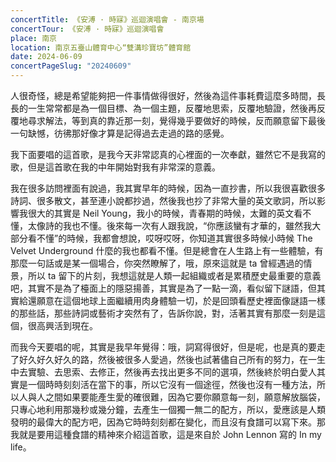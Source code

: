 ```yaml
---
concertTitle: 《安溥 · 時寐》巡迴演唱會 - 南京場
concertTour: 《安溥 · 時寐》巡迴演唱會
place: 南京
location: 南京五臺山體育中心“雙溝珍寶坊”體育館
date: 2024-06-09
concertPageSlug: "20240609"
---
```

人很奇怪，總是希望能夠把一件事情做得很好，然後為這件事耗費這麼多時間，長長的一生常常都是為一個目標、為一個主題，反覆地思索，反覆地驗證，然後再反覆地尋求解法，等到真的靠近那一刻，覺得幾乎要做好的時候，反而願意留下最後一句缺憾，彷彿那好像才算是記得過去走過的路的感覺。

我下面要唱的這首歌，是我今天非常認真的心裡面的一次奉獻，雖然它不是我寫的歌，但是這首歌在我的中年開始對我有非常深的意義。

我在很多訪問裡面有說過，我其實早年的時候，因為一直抄書，所以我很喜歡很多詩詞、很多散文，甚至連小說都抄過，然後我也抄了非常大量的英文歌詞，所以影響我很大的其實是 Neil Young，我小的時候，青春期的時候，太難的英文看不懂，太像詩的我也不懂。後來每一次有人跟我說，“你應該蠻有才華的，雖然我大部分看不懂”的時候，我都會想說，哎呀哎呀，你知道其實很多時候小時候 The Velvet Underground 什麼的我也都看不懂。但是總會在人生路上有一些體驗，有那麼一句話或是某一個場合，你突然瞭解了，哦，原來這就是 ta 曾經遇過的情景，所以 ta 留下的片刻，我想這就是人類一起組織或者是累積歷史最重要的意義吧，其實不是為了檯面上的隱惡揚善，其實是為了一點一滴，看似留下謎語，但其實給還願意在這個地球上面繼續用肉身體驗一切，於是回頭看歷史裡面像謎語一樣的那些話，那些詩詞或藝術才突然有了，告訴你說，對，活著其實有那麼一刻是這個，很高興活到現在。

而我今天要唱的呢，其實是我早年覺得：哦，詞寫得很好，但是呢，也是真的要走了好久好久好久的路，然後被很多人愛過，然後也試著儘自己所有的努力，在一生中去實驗、去思索、去修正，然後再去找出更多不同的選項，然後終於明白愛人其實是一個時時刻刻活在當下的事，所以它沒有一個途徑，然後也沒有一種方法，所以人與人之間如果要能產生愛的確很難，因為它要你願意每一刻，願意解放腦袋，只專心地利用那幾秒或幾分鐘，去產生一個獨一無二的配方，所以，愛應該是人類發明的最偉大的配方吧，因為它時時刻刻都在變化，而且沒有食譜可以寫下來。那我就是要用這種食譜的精神來介紹這首歌，這是來自於 John Lennon 寫的 In my life。
